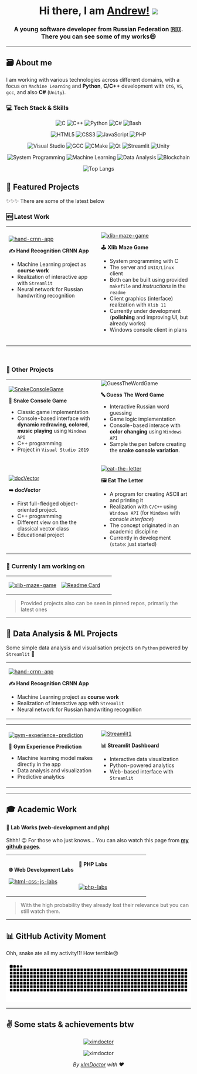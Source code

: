 
<h1 align="center">Hi there, I am <a href="https://ximdoctor.github.io">Andrew!</a>
<img src="https://github.com/blackcater/blackcater/raw/main/images/Hi.gif" style="height:32px;"/>
</h1>
<h3 align="center">A young software developer from Russian Federation 🇷🇺.<br>There you can see some of my works😄</h3>

---

## 🗃️ About me

I am working with various technologies across different domains, with a focus on `Machine Learning` and **Python**, **C/C++** development with `Qt6`, `VS`, `gcc`, and also **C#** (`Unity`).

### 💻 Tech Stack & Skills

<!-- ### 🔤 Programming Languages -->
<div align="center">
  
![C](https://img.shields.io/badge/C-00599C?style=for-the-badge&logo=c&logoColor=white)
![C++](https://img.shields.io/badge/C%2B%2B-00599C?style=for-the-badge&logo=c%2B%2B&logoColor=white)
![Python](https://img.shields.io/badge/Python-3776AB?style=for-the-badge&logo=python&logoColor=white)
![C#](https://img.shields.io/badge/C%23-239120?style=for-the-badge&logo=c-sharp&logoColor=white)
![Bash](https://img.shields.io/badge/Bash-4EAA25?style=for-the-badge&logo=gnu-bash&logoColor=white)

</div>

<!-- ### 🌐 Web Technologies -->
<div align="center">

![HTML5](https://img.shields.io/badge/HTML5-E34F26?style=for-the-badge&logo=html5&logoColor=white)
![CSS3](https://img.shields.io/badge/CSS3-1572B6?style=for-the-badge&logo=css3&logoColor=white)
![JavaScript](https://img.shields.io/badge/JavaScript-F7DF1E?style=for-the-badge&logo=javascript&logoColor=black)
![PHP](https://img.shields.io/badge/PHP-777BB4?style=for-the-badge&logo=php&logoColor=white)

</div>

<!-- ### 🛠️ Development Tools & Technologies -->
<div align="center">

![Visual Studio](https://img.shields.io/badge/Visual%20Studio-5C2D91?style=for-the-badge&logo=visual-studio&logoColor=white)
![GCC](https://img.shields.io/badge/GCC-00599C?style=for-the-badge&logo=gnu&logoColor=white)
![CMake](https://img.shields.io/badge/CMake-064F8C?style=for-the-badge&logo=cmake&logoColor=white)
![Qt](https://img.shields.io/badge/Qt-41CD52?style=for-the-badge&logo=qt&logoColor=white)
![Streamlit](https://img.shields.io/badge/Streamlit-FF4B4B?style=for-the-badge&logo=streamlit&logoColor=white)
![Unity](https://img.shields.io/badge/Unity-100000?style=for-the-badge&logo=unity&logoColor=white)

</div>

<!-- ### 🚀 Specializations -->
<div align="center">

![System Programming](https://img.shields.io/badge/System%20Programming-4EAA25?style=for-the-badge&logo=linux&logoColor=white)
![Machine Learning](https://img.shields.io/badge/Machine%20Learning-FF6F00?style=for-the-badge&logo=tensorflow&logoColor=white)
![Data Analysis](https://img.shields.io/badge/Data%20Analysis-150458?style=for-the-badge&logo=pandas&logoColor=white)
![Blockchain](https://img.shields.io/badge/Blockchain-121D33?style=for-the-badge&logo=blockchain-dot-com&logoColor=white)
<!-- ![NFT](https://img.shields.io/badge/NFT%20Market-FF6B35?style=for-the-badge&logo=ethereum&logoColor=white) -->

</div>

<div align="center">
  
![Top Langs](https://github-readme-stats.vercel.app/api/top-langs/?username=xImDoctor&hide=html,hack,css&theme=radical&langs_count=10)

</div>

## 🎯 Featured Projects

✨✨✨ There are some of the latest below

### 🆕 Latest Work

<div align="center">
<table>
<tr>
<td width="50%">

[![hand-crnn-app](https://github-readme-stats.vercel.app/api/pin/?username=xImDoctor&repo=hand-crnn-app&theme=radical)](https://github.com/xImDoctor/hand-crnn-app)

**✍️ Hand Recognition CRNN App**
- Machine Learning project as **course work**
- Realization of interactive app with `Streamlit`
- Neural network for Russian handwriting recognition
<br>
<br>
<br>
<br>
<br>
<br>


</td>
<td width="50%">

[![xlib-maze-game](https://github-readme-stats.vercel.app/api/pin/?username=xImDoctor&repo=xlib-maze-game&theme=radical)](https://github.com/xImDoctor/xlib-maze-game)

**🕹️ Xlib Maze Game**
- System programming with C
- The server and `UNIX/Linux` client
- Both can be built using provided `makefile` and *instructions* in the `readme`
- Client graphics (interface) realization with `Xlib 11`
- Currently under development (**polishing** and improving UI, but already works)
- Windows console client in plans
<br>


</td></tr>
</table></div>

<!--
[![Readme Card](https://github-readme-stats.vercel.app/api/pin/?username=xImDoctor&repo=hand-crnn-app&theme=radical)](https://github.com/xImDoctor/hand-crnn-app) 
[![Readme Card](https://github-readme-stats.vercel.app/api/pin/?username=xImDoctor&repo=xlib-maze-game&theme=radical)](https://github.com/xImDoctor/xlib-maze-game) 
-->
<br>

### 📂 Other Projects


<div align="center">
<table>
<tr>
<td width="50%">

[![SnakeConsoleGame](https://github-readme-stats.vercel.app/api/pin/?username=xImDoctor&repo=SnakeConsoleGame&theme=radical)](https://github.com/xImDoctor/SnakeConsoleGame)

**🐍 Snake Console Game**
- Classic game implementation
- Console-based interface with **dynamic redrawing**, **colored**, **music playing** using `Windows API`
- C++ programming
- Project in `Visual Studio 2019`

</td>
<td width="50%>

[![GuessTheWordGame](https://github-readme-stats.vercel.app/api/pin/?username=xImDoctor&repo=GuessTheWordGame&theme=radical)](https://github.com/xImDoctor/GuessTheWordGame)

**🔤 Guess The Word Game**
- Interactive Russian word guessing
- Game logic implementation
- Console-based interace with **color changing** using `Windows API`
- Sample the pen before creating the **snake console variation**.

</td></tr>
<tr>
<td width="50%">
  
[![docVector](https://github-readme-stats.vercel.app/api/pin/?username=xImDoctor&repo=docVector&theme=radical)](https://github.com/xImDoctor/docVector)

**➡️ docVector**
- First full-fledged object-oriented project.
- C++ programming
- Different view on the the classical vector class
- Educational project
</td>
<td>

[![eat-the-letter](https://github-readme-stats.vercel.app/api/pin/?username=xImDoctor&repo=eat-the-letter&theme=radical)](https://github.com/xImDoctor/eat-the-letter)

**🖼️ Eat The Letter**
- A program for creating ASCII art and printing it
- Realization with `C/C++` using `Windows API` (for `Windows` with *console interface*)
- The concept originated in an academic discipline
- Currently in development (`state`: just started)

</td></tr>
</table></div>

<!--
[![Readme Card](https://github-readme-stats.vercel.app/api/pin/?username=xImDoctor&repo=SnakeConsoleGame&theme=radical)](https://github.com/xImDoctor/SnakeConsoleGame)
<br>
[![Readme Card](https://github-readme-stats.vercel.app/api/pin/?username=xImDoctor&repo=GuessTheWordGame&theme=radical)](https://github.com/xImDoctor/GuessTheWordGame)
<br>
[![Readme Card](https://github-readme-stats.vercel.app/api/pin/?username=xImDoctor&repo=docVector&theme=radical)](https://github.com/xImDoctor/docVector) 
-->


### 🌱 Currenly I am working on

<div align="center">
<table>
<tr>
<td width="50%">

[![xlib-maze-game](https://github-readme-stats.vercel.app/api/pin/?username=xImDoctor&repo=xlib-maze-game&theme=radical)](https://github.com/xImDoctor/xlib-maze-game)

</td>
<td width="50%">

[![Readme Card](https://github-readme-stats.vercel.app/api/pin/?username=xImDoctor&repo=eat-the-letter&theme=radical)](https://github.com/xImDoctor/eat-the-letter)

</td>
</tr>
</table>
</div>

> Provided projects also can be seen in pinned repos, primarily the latest ones

<!--
[![Readme Card](https://github-readme-stats.vercel.app/api/pin/?username=xImDoctor&repo=xlib-maze-game&theme=radical)](https://github.com/xImDoctor/xlib-maze-game)<br>
[![Readme Card](https://github-readme-stats.vercel.app/api/pin/?username=xImDoctor&repo=eat-the-letter&theme=radical)](https://github.com/xImDoctor/eat-the-letter)
-->
---
## 🔬 Data Analysis & ML Projects
Some simple data analysis and visualisation projects on `Python` powered by `Streamlit` 🙂

<div align="center">
<table>
<tr>
<td width="50%">

[![hand-crnn-app](https://github-readme-stats.vercel.app/api/pin/?username=xImDoctor&repo=hand-crnn-app&theme=radical)](https://github.com/xImDoctor/hand-crnn-app)

**✍️ Hand Recognition CRNN App**
- Machine Learning project as **course work**
- Realization of interactive app with `Streamlit`
- Neural network for Russian handwriting recognition

</td>
</tr>
</table>
</div>


<div align="center">
<table>
<tr>
<td width="50%">

[![gym-experience-prediction](https://github-readme-stats.vercel.app/api/pin/?username=xImDoctor&repo=gym-experience-prediction&theme=radical)](https://github.com/xImDoctor/gym-experience-prediction)

**💪 Gym Experience Prediction**
- Machine learning model makes directly in the app
- Data analysis and visualization
- Predictive analytics

</td>
<td width="50%">

[![Streamlit1](https://github-readme-stats.vercel.app/api/pin/?username=xImDoctor&repo=Streamlit1&theme=radical)](https://github.com/xImDoctor/Streamlit1)

**📊 Streamlit Dashboard**
- Interactive data visualization
- Python-powered analytics
- Web-based interface with `Streamlit`

</td></tr>
</table></div>

<!--
[![Readme Card](https://github-readme-stats.vercel.app/api/pin/?username=xImDoctor&repo=hand-crnn-app&theme=radical)](https://github.com/xImDoctor/hand-crnn-app) as my course work😎<br><br>
[![Readme Card](https://github-readme-stats.vercel.app/api/pin/?username=xImDoctor&repo=gym-experience-prediction&theme=radical)](https://github.com/xImDoctor/gym-experience-prediction)
[![Readme Card](https://github-readme-stats.vercel.app/api/pin/?username=xImDoctor&repo=Streamlit1&theme=radical)](https://github.com/xImDoctor/Streamlit1)
-- >
<!-- [![Readme Card](https://github-readme-stats.vercel.app/api/pin/?username=xImDoctor&repo=house-price-predict-test&theme=radical)](https://github.com/xImDoctor/house-price-predict-test) -->

---
## 🎓 Academic Work
#### 🤫 Lab Works (web-development and php)
Shhh! 😉 For those who just knows... You can also watch this page from [**my github pages**](https://ximdoctor.github.io).


<div align="center">
<table>
<tr>
<td width="50%">
  
**🌐 Web Development Labs**

[![html-css-js-labs](https://github-readme-stats.vercel.app/api/pin/?username=xImDoctor&repo=html-css-js-labs&theme=radical)](https://github.com/xImDoctor/html-css-js-labs)

</td>
<td width="50%">

**🐘 PHP Labs**

<br>

[![php-labs](https://github-readme-stats.vercel.app/api/pin/?username=xImDoctor&repo=php-labs&theme=radical)](https://github.com/xImDoctor/php-labs)

</td></tr>
</table></div>

> With the high probability they already lost their relevance but you can still watch them.

---
## 📊 GitHub Activity Moment
Ohh, snake ate all my activity!1! How terrible😥
<div align="center">
<img src="https://raw.githubusercontent.com/xImDoctor/xImDoctor/output/github-contribution-grid-snake-dark.svg" alt="snake" />
</div>

---

## ✌️ Some stats & achievements btw 

<div align="center">
<p><a href="https://github.com/ryo-ma/github-profile-trophy"><img src="https://github-profile-trophy.vercel.app/?username=ximdoctor&theme=onestar&no-frame=true&rank=SECRET,SSS,SS,S,AAA,AA,A,B,C" alt="ximdoctor" /></a></p>

<p><img src="https://komarev.com/ghpvc/?username=ximdoctor&label=Profile%20views&color=0e75b6&style=flat" alt="ximdoctor" /></p>
</div>

<!--
<p align="left"> <a href="https://github.com/ryo-ma/github-profile-trophy"><img src="https://github-profile-trophy.vercel.app/?username=ximdoctor&theme=onestar&no-frame=true&rank=SECRET,SSS,SS,S,AAA,AA,A,B,C" alt="ximdoctor" /></a> </p>

<p align="left"> <img src="https://komarev.com/ghpvc/?username=ximdoctor&label=Profile%20views&color=0e75b6&style=flat" alt="ximdoctor" /> </p>
-->

<div align="center"><i>By <a href="https://github.com/xImDoctor" alt="xImDoctor">xImDoctor</a> with ❤️</i></div>
